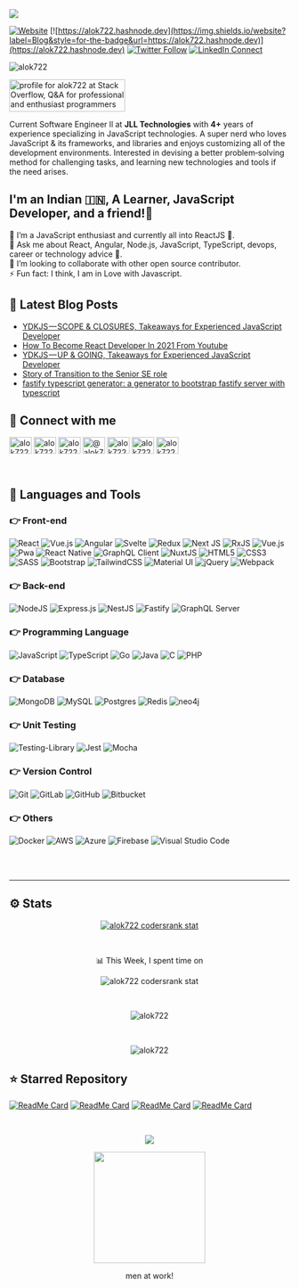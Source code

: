 <img src="https://github-hero-readme.vercel.app/api?username=alok722&linkedin=alok722&twitter=alok722&description=Product%20Engineer%20@JLL%20|%20JavaScript%20♥&width='100%'">

<br>

[![Website](https://img.shields.io/website?label=alokraj&style=for-the-badge&url=https://alok722.github.io/)](https://alok722.github.io/)
[![https://alok722.hashnode.dev](https://img.shields.io/website?label=Blog&style=for-the-badge&url=https://alok722.hashnode.dev)](https://alok722.hashnode.dev)
[![Twitter Follow](https://img.shields.io/twitter/follow/alok722?color=1DA1F2&logo=twitter&style=for-the-badge)](https://twitter.com/intent/follow?original_referer=https%3A%2F%2Fgithub.com%2Falok722&screen_name=alok722)
[![LinkedIn Connect](https://img.shields.io/badge/LinkedIn-Connect-blue?style=for-the-badge&logo=linkedin)](https://linkedin.com/in/alok722)

<p align="left"> <img src="https://komarev.com/ghpvc/?username=alok722&label=Profile%20views&color=0e75b6&style=flat" alt="alok722" /> </p>

<a href="https://stackoverflow.com/users/9741790/alok-raj" target="_blank"><img src="https://stackoverflow.com/users/flair/9741790.png" width="208" height="58" alt="profile for alok722 at Stack Overflow, Q&amp;A for professional and enthusiast programmers" title="profile for alok722 at Stack Overflow, Q&amp;A for professional and enthusiast programmers" ></a>

Current Software Engineer ll at **JLL Technologies** with **4+** years of experience specializing in JavaScript technologies. A super nerd who loves JavaScript & its frameworks, and libraries and enjoys customizing all of the development environments. Interested in devising a better problem‑solving method for challenging tasks, and learning new technologies and tools if the need arises.

## I'm an Indian 🇮🇳, A Learner, JavaScript Developer, and a friend!🙌

🌱 I’m a JavaScript enthusiast and currently all into ReactJS 🧡.  
💬 Ask me about React, Angular, Node.js, JavaScript, TypeScript, devops, career or technology advice 🙌.  
👯 I’m looking to collaborate with other open source contributor.  
⚡ Fun fact: I think, I am in Love with Javascript.  

## 📕 Latest Blog Posts

<!-- BLOG-POST-LIST:START -->
- [YDKJS — SCOPE &amp; CLOSURES, Takeaways for Experienced JavaScript Developer](https://alok722.medium.com/ydkjs-scope-closures-takeaways-for-experienced-javascript-developer-1d571eee5e4?source=rss-e10e116247f8------2)
- [How To Become React Developer In 2021 From Youtube](https://alok722.medium.com/how-to-become-react-developer-in-2021-from-youtube-c468d19e8059?source=rss-e10e116247f8------2)
- [YDKJS — UP &amp; GOING, Takeaways for Experienced JavaScript Developer](https://alok722.medium.com/ydkjs-up-going-takeaways-for-experienced-javascript-developer-ccda83b38a6a?source=rss-e10e116247f8------2)
- [Story of Transition to the Senior SE role](https://alok722.medium.com/story-of-transition-to-the-senior-se-role-2c6ea1101e4a?source=rss-e10e116247f8------2)
- [fastify typescript generator: a generator to bootstrap fastify server with typescript](https://alok722.medium.com/fastify-typescript-generator-a-generator-to-bootstrap-fastify-server-with-typescript-6a39bcea7a4?source=rss-e10e116247f8------2)
<!-- BLOG-POST-LIST:END -->

## 🤝 Connect with me

<p align="left">
<a href="https://linkedin.com/in/alok722" target="blank"><img align="center" src="https://raw.githubusercontent.com/rahuldkjain/github-profile-readme-generator/master/src/images/icons/Social/linked-in-alt.svg" alt="alok722" height="30" width="40" /></a>
<a href="https://twitter.com/alok722" target="blank"><img align="center" src="https://raw.githubusercontent.com/rahuldkjain/github-profile-readme-generator/master/src/images/icons/Social/twitter.svg" alt="alok722" height="30" width="40" /></a>
<a href="https://dev.to/alok722" target="blank"><img align="center" src="https://cdn.jsdelivr.net/npm/simple-icons@3.0.1/icons/dev-dot-to.svg" alt="alok722" height="30" width="40" /></a>
<a href="https://medium.com/@alok722" target="blank"><img align="center" src="https://raw.githubusercontent.com/rahuldkjain/github-profile-readme-generator/master/src/images/icons/Social/medium.svg" alt="@alok722" height="30" width="40" /></a>
<a href="https://discord.gg/alok722#3719" target="blank"><img align="center" src="https://raw.githubusercontent.com/rahuldkjain/github-profile-readme-generator/master/src/images/icons/Social/discord.svg" alt="alok722" height="30" width="40" /></a>
<a href="https://fb.com/alok722" target="blank"><img align="center" src="https://raw.githubusercontent.com/rahuldkjain/github-profile-readme-generator/master/src/images/icons/Social/facebook.svg" alt="alok722" height="30" width="40" /></a>
<a href="https://instagram.com/alok722_" target="blank"><img align="center" src="https://raw.githubusercontent.com/rahuldkjain/github-profile-readme-generator/master/src/images/icons/Social/instagram.svg" alt="alok722_" height="30" width="40" /></a>
</p>

<br />

## 🚀 Languages and Tools

### 👉 Front-end

<p>
<img alt="React" src="https://img.shields.io/badge/react-%2320232a.svg?style=for-the-badge&logo=react&logoColor=%2361DAFB"/>
<img alt="Vue.js" src="https://img.shields.io/badge/vuejs-%2335495e.svg?style=for-the-badge&logo=vue-dot-js&logoColor=%234FC08D"/>
<img alt="Angular" src="https://img.shields.io/badge/angular-%23DD0031.svg?style=for-the-badge&logo=angular&logoColor=white"/>
<img alt="Svelte" src="https://img.shields.io/badge/svelte-%23f1413d.svg?style=for-the-badge&logo=svelte&logoColor=white"/>
<img alt="Redux" src="https://img.shields.io/badge/redux-%23593d88.svg?style=for-the-badge&logo=redux&logoColor=white"/>
<img alt="Next JS" src="https://img.shields.io/badge/nextjs-%23000000.svg?style=for-the-badge&logo=next.js&logoColor=white"/>
<img alt="RxJS" src="https://img.shields.io/badge/rxjs-%23B7178C.svg?style=for-the-badge&logo=reactivex&logoColor=white" />
<img alt="Vue.js" src="https://img.shields.io/badge/vuex-%2335495e.svg?style=for-the-badge&logo=vuex&logoColor=%234FC08D"/>
<img alt="Pwa" src="https://img.shields.io/badge/pwa-%23593d88.svg?style=for-the-badge&logo=pwa&logoColor=white"/>
<img alt="React Native" src="https://img.shields.io/badge/react_native-%2320232a.svg?style=for-the-badge&logo=react&logoColor=%2361DAFB"/>
<img alt="GraphQL Client" src="https://img.shields.io/badge/graphql%20Client-%23563D7C.svg?style=for-the-badge&logo=graphql&logoColor=white"/>
<img alt="NuxtJS" src="https://img.shields.io/badge/NuxtJS-black.svg?style=for-the-badge&logo=Nuxt.JS&logoColor=white"/>
<img alt="HTML5" src="https://img.shields.io/badge/html5-%23E34F26.svg?style=for-the-badge&logo=html5&logoColor=white"/>
<img alt="CSS3" src="https://img.shields.io/badge/css3-%231572B6.svg?style=for-the-badge&logo=css3&logoColor=white"/>
<img alt="SASS" src="https://img.shields.io/badge/SASS-hotpink.svg?style=for-the-badge&logo=SASS&logoColor=white"/>
<img alt="Bootstrap" src="https://img.shields.io/badge/bootstrap-%23563D7C.svg?style=for-the-badge&logo=bootstrap&logoColor=white"/>
<img alt="TailwindCSS" src="https://img.shields.io/badge/tailwindcss-%2338B2AC.svg?style=for-the-badge&logo=tailwind-css&logoColor=white"/>
<img alt="Material UI" src="https://img.shields.io/badge/materialui-%230081CB.svg?style=for-the-badge&logo=material-ui&logoColor=white"/>
<img alt="jQuery" src="https://img.shields.io/badge/jquery-%230769AD.svg?style=for-the-badge&logo=jquery&logoColor=white"/>
<img alt="Webpack" src="https://img.shields.io/badge/webpack-%238DD6F9.svg?style=for-the-badge&logo=webpack&logoColor=black" />
</p>

### 👉 Back-end

<p>
<img alt="NodeJS" src="https://img.shields.io/badge/node.js-%2343853D.svg?style=for-the-badge&logo=node-dot-js&logoColor=white"/>
<img alt="Express.js" src="https://img.shields.io/badge/express.js-%23404d59.svg?style=for-the-badge&logo=express&logoColor=%2361DAFB"/>
<img alt="NestJS" src="https://img.shields.io/badge/nestjs-%23E0234E.svg?style=for-the-badge&logo=nestjs&logoColor=white" />
<img alt="Fastify" src="https://img.shields.io/badge/fastify-%1212234E.svg?style=for-the-badge&logo=fastify&logoColor=white" />
<img alt="GraphQL Server" src="https://img.shields.io/badge/graphql%20Server-%23563D7C.svg?style=for-the-badge&logo=graphql&logoColor=white"/>
</p>

### 👉 Programming Language

<p>
<img alt="JavaScript" src="https://img.shields.io/badge/javascript-%23323330.svg?style=for-the-badge&logo=javascript&logoColor=%23F7DF1E"/>
<img alt="TypeScript" src="https://img.shields.io/badge/typescript-%23007ACC.svg?style=for-the-badge&logo=typescript&logoColor=white"/>
<img alt="Go" src="https://img.shields.io/badge/go-%2300ADD8.svg?style=for-the-badge&logo=go&logoColor=white"/>
<img alt="Java" src="https://img.shields.io/badge/java-%23ED8B00.svg?style=for-the-badge&logo=java&logoColor=white"/>
<img alt="C" src="https://img.shields.io/badge/C-%235C6BC0.svg?style=for-the-badge&logo=java&logoColor=white"/>
<img alt="PHP" src="https://img.shields.io/badge/php-%23777BB4.svg?style=for-the-badge&logo=php&logoColor=white"/>
</p>

### 👉 Database

<p>
<img alt="MongoDB" src ="https://img.shields.io/badge/MongoDB-%234ea94b.svg?style=for-the-badge&logo=mongodb&logoColor=white"/>
<img alt="MySQL" src="https://img.shields.io/badge/mysql-%2300f.svg?style=for-the-badge&logo=mysql&logoColor=white"/>
<img alt="Postgres" src ="https://img.shields.io/badge/postgres-%23316192.svg?style=for-the-badge&logo=postgresql&logoColor=white"/>
<img alt="Redis" src="https://img.shields.io/badge/redis-%23DD0031.svg?style=for-the-badge&logo=redis&logoColor=white"/>
<img alt="neo4j" src ="https://img.shields.io/badge/neo4j-%2307405e.svg?style=for-the-badge&logo=neo4j&logoColor=white"/>
</p>

### 👉 Unit Testing

<p>
<img alt="Testing-Library" src="https://img.shields.io/badge/-TestingLibrary-%23E33332?style=for-the-badge&logo=testing-library&logoColor=white"/>
<img alt="Jest" src="https://img.shields.io/badge/-jest-%23C21325?style=for-the-badge&logo=jest&logoColor=white"/>
<img alt="Mocha" src="https://img.shields.io/badge/-mocha-%238D6748?style=for-the-badge&logo=mocha&logoColor=white"/>
</p>

### 👉 Version Control

<p>
<img alt="Git" src="https://img.shields.io/badge/git-%23F05033.svg?style=for-the-badge&logo=git&logoColor=white"/>
<img alt="GitLab" src="https://img.shields.io/badge/gitlab-%23181717.svg?style=for-the-badge&logo=gitlab&logoColor=white"/>
<img alt="GitHub" src="https://img.shields.io/badge/github-%23121011.svg?style=for-the-badge&logo=github&logoColor=white"/>
<img alt="Bitbucket" src="https://img.shields.io/badge/bitbucket-%230047B3.svg?style=for-the-badge&logo=bitbucket&logoColor=white"/>
</p>

### 👉 Others

<p>
<img alt="Docker" src="https://img.shields.io/badge/docker-%230db7ed.svg?style=for-the-badge&logo=docker&logoColor=white"/>
<img alt="AWS" src="https://img.shields.io/badge/AWS-%23FF9900.svg?style=for-the-badge&logo=amazon-aws&logoColor=white"/>
<img alt="Azure" src="https://img.shields.io/badge/azure-%230072C6.svg?style=for-the-badge&logo=azure-devops&logoColor=white"/>
<img alt="Firebase" src="https://img.shields.io/badge/firebase-%23039BE5.svg?style=for-the-badge&logo=firebase"/>
<img alt="Visual Studio Code" src="https://img.shields.io/badge/VisualStudioCode-0078d7.svg?style=for-the-badge&logo=visual-studio-code&logoColor=white"/>
</p>

<br />
<br />

---

## ⚙️ Stats

<p align="center"><a href="https://profile.codersrank.io/user/alok722/" target="_blank"><img align="center" src="https://cr-ss-service.azurewebsites.net/api/ScreenShot?widget=summary&username=alok722&show-avatar=true" alt="alok722 codersrank stat" /></a></p>
<br />

<p align="center">📊 This Week, I spent time on</p>

<p align="center"><img align="center" src="https://github-readme-stats-taupe-two.vercel.app/api/wakatime?username=alok722&hide_title=true&hide_border=true&theme=algolia" alt="alok722 codersrank stat" /></p>
<br />

<p align="center">
<img align="center" src="https://github-readme-stats.vercel.app/api?username=alok722&show_icons=true&locale=en&theme=algolia" alt="alok722" />
</p>
<br />

<p align="center">
<img align="center" src="https://github-readme-streak-stats.herokuapp.com/?user=alok722&theme=algolia&hide_border=true" alt="alok722" />
</p>
  
## ⭐ Starred Repository

[![ReadMe Card](https://github-readme-stats.vercel.app/api/pin/?username=alok722&repo=namaste-javascript-notes&show_owner=true&theme=algolia)](https://github.com/alok722/namaste-javascript-notes)
[![ReadMe Card](https://github-readme-stats.vercel.app/api/pin/?username=alok722&repo=express-server-boilerplate&show_owner=true&theme=algolia)](https://github.com/alok722/express-server-boilerplate)
[![ReadMe Card](https://github-readme-stats.vercel.app/api/pin/?username=alok722&repo=express-server-boilerplate-auth&show_owner=true&theme=algolia)](https://github.com/alok722/express-server-boilerplate-auth)
[![ReadMe Card](https://github-readme-stats.vercel.app/api/pin/?username=carefortheliving&repo=frontend&show_owner=true&theme=algolia)](https://github.com/carefortheliving/frontend)

<br/>

<p align="center"><img src="https://user-images.githubusercontent.com/26534910/185466801-130a08e1-2fe4-4fc3-a5d4-6ea439d4226b.png" /></p>
<p align="center"><img src="./images/gif/Developer.gif" width="200px"/></p>
<p align="center">men at work!</p>

[website]: https://opendevs.in
[twitter]: https://twitter.com/alok722
[instagram]: https://instagram.com/alok722_
[linkedin]: https://linkedin.com/in/alok722
[facebook]: https://fb.com/alok722
